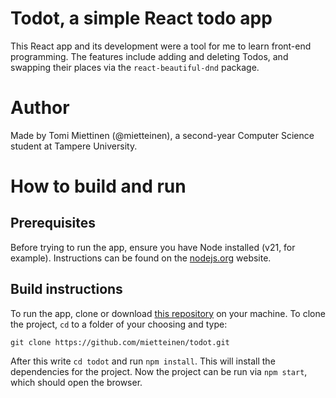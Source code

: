 # Todot, a simple React todo app

This React app and its development were a tool for me to learn front-end programming. The features include adding and deleting Todos, and swapping their places via the `react-beautiful-dnd` package.

# Author

Made by Tomi Miettinen (@mietteinen), a second-year Computer Science student at Tampere University.

# How to build and run

## Prerequisites

Before trying to run the app, ensure you have Node installed (v21, for example). Instructions can be found on the [nodejs.org](https://nodejs.org/en/learn/getting-started/how-to-install-nodejs) website.

## Build instructions

To run the app, clone or download [this repository](https://github.com/mietteinen/todot) on your machine. To clone the project, `cd` to a folder of your choosing and type:

```shell
git clone https://github.com/mietteinen/todot.git
```

After this write `cd todot` and run `npm install`. This will install the dependencies for the project. Now the project can be run via `npm start`, which should open the browser.
